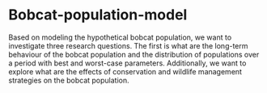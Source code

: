 # Bobcat-population-model
Based on modeling the hypothetical bobcat population, we want to investigate three research questions. The first is what are the long-term behaviour of the bobcat population and the distribution of populations over a period with best and worst-case parameters. Additionally, we want to explore what are the effects of conservation and wildlife management strategies on the bobcat population.

